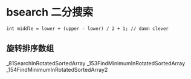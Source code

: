 # bsearch 二分搜索

    int middle = lower + (upper - lower) / 2 + 1; // damn clever 
   
   
## 旋转排序数组
    
_81SearchInRotatedSortedArray
_153FindMinimumInRotatedSortedArray
_154FindMinimumInRotatedSortedArray2